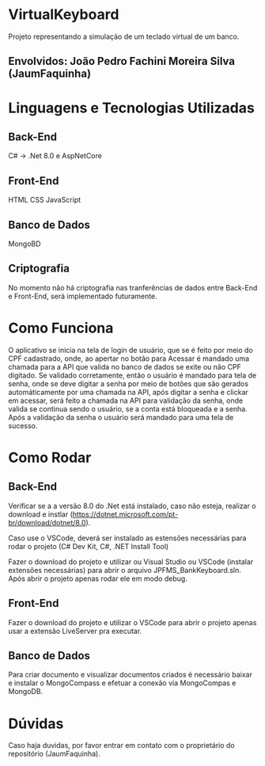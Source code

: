 # VirtualKeyboard
Projeto representando a simulação de um teclado virtual de um banco.

## Envolvidos: João Pedro Fachini Moreira Silva (JaumFaquinha)


# Linguagens e Tecnologias Utilizadas

## Back-End
C# -> .Net 8.0 e AspNetCore

## Front-End
HTML
CSS
JavaScript

## Banco de Dados
MongoBD

## Criptografia
  No momento não há criptografia nas tranferências de dados entre Back-End e Front-End, será implementado futuramente.

# Como Funciona
  O aplicativo se inicia na tela de login de usuário, que se é feito por meio do CPF cadastrado, onde, ao apertar no botão para Acessar é mandado uma chamada para a API que valida no banco de dados se exite ou não CPF digitado. Se validado corretamente, então o usuário é mandado para tela de senha, onde se deve digitar a senha  por meio de botões que são gerados automáticamente por uma chamada na API, após digitar a senha e clickar em acessar, será feito a chamada na API para validação da senha, onde valida se continua sendo o usuário, se a conta está bloqueada e a senha. Após a validação da senha o usuário será mandado para uma tela de sucesso. 

# Como Rodar

## Back-End
Verificar se a a versão 8.0 do .Net está instalado, caso não esteja, realizar o download e instlar (https://dotnet.microsoft.com/pt-br/download/dotnet/8.0).

Caso use o VSCode, deverá ser instalado as estensões necessárias para rodar o projeto (C# Dev Kit, C#, .NET Install Tool)

Fazer o download do projeto e utilizar ou Visual Studio ou VSCode (instalar extensões necessárias) para abrir o arquivo JPFMS_BankKeyboard.sln. Após abrir o projeto apenas rodar ele em modo debug.


## Front-End
Fazer o download do projeto e utilizar o VSCode para abrir o projeto apenas usar a extensão LiveServer pra executar.


## Banco de Dados
Para criar documento e visualizar documentos criados é necessário baixar e instalar o MongoCompass e efetuar a conexão via MongoCompas e MongoDB.

# Dúvidas
Caso haja duvidas, por favor entrar em contato com o proprietário do repositório (JaumFaquinha).

